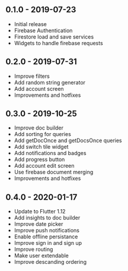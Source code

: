 ## 0.1.0 - 2019-07-23

* Initial release
* Firebase Authentication
* Firestore load and save services
* Widgets to handle firebase requests

## 0.2.0 - 2019-07-31

* Improve filters
* Add random string generator
* Add account screen
* Improvements and hotfixes

## 0.3.0 - 2019-10-25

* Improve doc builder
* Add sorting for queries
* Add getDocOnce and getDocsOnce queries
* Add switch tile widget
* Add notifications and badges
* Add progress button
* Add account edit screen
* Use firebase document merging
* Improvements and hotfixes

## 0.4.0 - 2020-01-17

* Update to Flutter 1.12
* Add insights to doc builder
* Improve date picker
* Improve push notifications
* Enable offline persistance
* Improve sign in and sign up
* Improve routing
* Make user extendable
* Improve descanding ordering